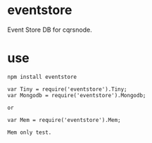eventstore
==========

Event Store DB for cqrsnode.

use
==========

    npm install eventstore

    var Tiny = require('eventstore').Tiny;
    var Mongodb = require('eventstore').Mongodb;

    or

    var Mem = require('eventstore').Mem;

    Mem only test.

